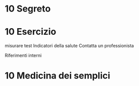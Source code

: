 # 10 Segreto



# 10 Esercizio

misurare test 
Indicatori della salute
Contatta un professionista

Riferimenti interni




 
# 10 Medicina dei semplici
<!--stackedit_data:
eyJoaXN0b3J5IjpbLTI5NTgwNTU2MywtMjExNDcyMDI3MV19
-->